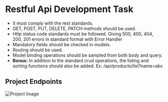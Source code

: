 # Restful Api Development Task

 -    It must comply with the rest standards.
 -    GET, POST, PUT, DELETE, PATCH methods should be used.
 -    Http status code standards must be followed. Giving 500, 400, 404, 200, 201 errors in standard format with Error Handler
 -    Mandatory fields should be checked in models.
 -    Routing should be used.
 -    Model binding operations should be sampled from both body and query.
  - **Bonus:**
     In addition to the standard crud operations, the listing and sorting functions should also be added. Ex: /api/products/list?name=abc



## Project Endpoints
![Project İmage](https://i.hizliresim.com/atjxwpe.png)

